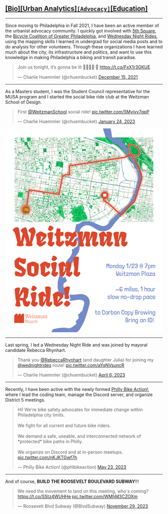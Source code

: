 ## [[Bio]](/index.md)[[Urban Analytics]](/portfolio.md)[```[Advocacy]```](/advocacy.md)[[Education]](/education.md) 

---

Since moving to Philadelphia in Fall 2021, I have been an active member of the urbanist advocacy community. I quickly got involved with [5th Square](https://www.5thsq.org/), the [Bicycle Coalition of Greater Philadelphia](https://bicyclecoalition.org/), and [Wednesday Night Rides](https://wednightrides.org/), using the mapping skills I learned in undergrad for social media posts and to do analysis for other volunteers. Through these organizations I have learned much about the city, its infrastructure and politics, and want to use this knowledge in making Philadelphia a biking and transit paradise. 

<blockquote class="twitter-tweet"><p lang="en" dir="ltr">Join us tonight, it’s gonna be lit 🚥🚨🎄💡🕯🔦 <a href="https://t.co/FxX1r3GKUE">https://t.co/FxX1r3GKUE</a></p>&mdash; Charlie Huemmler (@chuembucket) <a href="https://twitter.com/chuembucket/status/1471183644437975041?ref_src=twsrc%5Etfw">December 15, 2021</a></blockquote> <script async src="https://platform.twitter.com/widgets.js" charset="utf-8"></script>

---

As a Masters student, I was the Student Council representative for the MUSA program and I started the social bike ride club at the Weitzman School of Design.

<blockquote class="twitter-tweet"><p lang="en" dir="ltr">First <a href="https://twitter.com/WeitzmanSchool?ref_src=twsrc%5Etfw">@WeitzmanSchool</a> social ride! <a href="https://t.co/5Myiyv7qpP">pic.twitter.com/5Myiyv7qpP</a></p>&mdash; Charlie Huemmler (@chuembucket) <a href="https://twitter.com/chuembucket/status/1617712681183744002?ref_src=twsrc%5Etfw">January 24, 2023</a></blockquote> <script async src="https://platform.twitter.com/widgets.js" charset="utf-8"></script>

<img src="images/SocialRide_Flyer.jpg?raw=true"/>

---

Last spring, I led a Wednesday Night Ride and was joined by mayoral candidate Rebecca Rhynhart.

<blockquote class="twitter-tweet"><p lang="en" dir="ltr">Thank you <a href="https://twitter.com/RebeccaRhynhart?ref_src=twsrc%5Etfw">@RebeccaRhynhart</a> (and daughter Julia) for joining my <a href="https://twitter.com/wednightrides?ref_src=twsrc%5Etfw">@wednightrides</a> route! <a href="https://t.co/aYqNVsuncR">pic.twitter.com/aYqNVsuncR</a></p>&mdash; Charlie Huemmler (@chuembucket) <a href="https://twitter.com/chuembucket/status/1644047183870840833?ref_src=twsrc%5Etfw">April 6, 2023</a></blockquote> <script async src="https://platform.twitter.com/widgets.js" charset="utf-8"></script>

---

Recently, I have been active with the newly formed [Philly Bike Action!](https://bikeaction.org/), where I lead the coding team, manage the Discord server, and organize District 5 meetings. 

<blockquote class="twitter-tweet"><p lang="en" dir="ltr">Hi! We&#39;re bike safety advocates for immediate change within Philadelphia city limits.<br><br>We fight for all current and future bike riders.<br><br>We demand a safe, useable, and interconnected network of *protected* bike paths in Philly.<br><br>We organize on Discord and at in-person meetups. <a href="https://t.co/nKJKTGwf7h">pic.twitter.com/nKJKTGwf7h</a></p>&mdash; Philly Bike Action! (@phlbikeaction) <a href="https://twitter.com/phlbikeaction/status/1661061201357422652?ref_src=twsrc%5Etfw">May 23, 2023</a></blockquote> <script async src="https://platform.twitter.com/widgets.js" charset="utf-8"></script>

---

And of course, **BUILD THE ROOSEVELT BOULEVARD SUBWAY**!!!

<blockquote class="twitter-tweet"><p lang="en" dir="ltr">We need the movement to land on this meeting, who&#39;s coming? <a href="https://t.co/SStz4WUHHe">https://t.co/SStz4WUHHe</a> <a href="https://t.co/WMhM3CZOXm">pic.twitter.com/WMhM3CZOXm</a></p>&mdash; Roosevelt Blvd Subway (@BlvdSubway) <a href="https://twitter.com/BlvdSubway/status/1729993134610723137?ref_src=twsrc%5Etfw">November 29, 2023</a></blockquote> <script async src="https://platform.twitter.com/widgets.js" charset="utf-8"></script>

